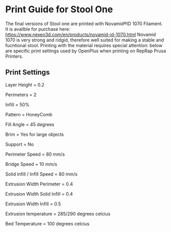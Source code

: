 # Print Guide for Stool One
The final versions of Stool one are printed with Novamid®ID 1070 Filament. It is availble for purchase here:
<https://www.nexeo3d.com/en/products/novamid-id-1070.html>
Novamid 1070 is very strong and ridgid, therefore well suited for making a stable and fucntional stool. Printing with the material requires special attention: below are specific print settings used by OpenPlus when printing on RepRap Prusa Printers. 

## Print Settings
Layer Height = 0.2

Perimeters = 2

Infill = 50%

Pattern = HoneyComb

Fill Angle = 45 degrees

Brim = Yes for large objects

Support = No

Perimeter Speed = 80 mm/s

Bridge Speed = 10 mm/s

Solid infill / Infill Speed = 80 mm/s

Extrusion Width Perimeter = 0.4

Extrusion Width Solid Infill = 0.4

Extrusion Width Infill = 0.5

Extrusion temperature = 285/290 degrees celcius

Bed Temperature = 100 degrees celcius
